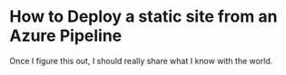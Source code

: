 # How to Deploy a static site from an Azure Pipeline

Once I figure this out, I should really share what I know with the world.
